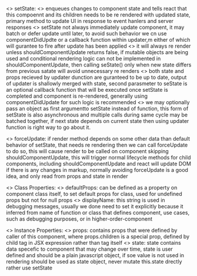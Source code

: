 <> setState:
    <> enqueues changes to component state and tells react that this compoennt and its children needs to be re rendered with updated state, primary method to update UI in response to event hanlers and server responses
    <> setState not always immediately update component, it may batch or defer update until later, to avoid such behavior we cn use componentDidUpdte or a callback function within updater,m either of which will gurantee to fire after update has been applied
    <> it will always re render unless shouldComponentUpdate returns false, if mutable objects are being used and conditional rendering logic can not be implemented in shouldComponentUpdate, then calling seState() only when new state differs from previous satate will avoid unnecessary re renders
    <> both state and props recieved by updater dunction are guranteed to be up to date, output of updater is shallowly merged with state, second parasmeter to seState is an optional callback function that will be executed once setState is completed and component is re-rendered, generally using componentDidUpdate for such logic is recommended
    <> we may optionally pass an object as first argumentto setState instead of function, this form of setState is also asynchronous and multiple calls during same cycle may be batched together, if next state depends on current state then  using updater function is right way to go about it.


<> forceUpdate: if render method depends on some other data than  default behavior of setState, that needs re rendering then we can call forceUpdate to do so, this will cause render to be called on component skipping shouldComponentUpdate, this will trigger normal lifecycle methods for child components, including shouldComponentUpdate and react will update DOM if there is any changes in markup, normally avoiding forceUpdate is a good idea, and only read from props and state in render


<> Class Properties: 
    <> defaultProps: can be defined as a property on component class itself, to set default props for class, used for undefined props but not for null props
    <> displayName: this string is used in debugging messages, usually we done need to set it explicitly because it inferred from name of function or class that defines component, use cases, such as debugging purposes, or in higher-order-component

<> Instance Properties:
    <> props: contains props that were defined by caller of this component, where props.children is a special prop, defined by child tag in JSX expression rather than tag itself
    <> state: state contains data specefic to component that may change over time, state is user defined and should be a plain javascript object, if soe value is not used in rendering should be used as state object, never mutate this.state drectly rather use setState
